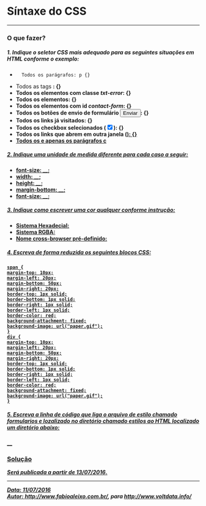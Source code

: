 # Síntaxe do CSS
---
### O que fazer?

##### 1. Indique o seletor CSS mais adequado para as seguintes situações em HTML conforme o exemplo:
-       Todos os parágrafos: p {}
- Todos as tags <strong>: {}
- Todos os elementos com classe *txt-error*: {}
- Todos os elementos: {}
-  Todos os elementos com id *contact-form*: {}
- Todos os botões de envio de formulário <input type="submit" value="Enviar">: {}
- Todos os links já visitados: {}
- Todos os checkbox selecionados (<input type="checkbox" checked>): {}
- Todos os links que abrem em outra janela (<a href="#" target="_blank">): {}
- Todos os e apenas os parágrafos c

##### 2. Indique uma unidade de medida diferente para cada caso a seguir:
- font-size: __;  
- width: __;  
- height: __;
- margin-bottom: __;
- font-size: __;

#####  3. Indique como escrever uma cor qualquer conforme instrução:
- Sistema Hexadecial:  
- Sistema RGBA:  
- Nome cross-browser pré-definido:

##### 4. Escreva de forma reduzida os seguintes blocos CSS:
```
span {
margin-top: 10px;
margin-left: 20px;
margin-bottom: 50px;
margin-right: 20px;
border-top: 1px solid;
border-bottom: 1px solid;
border-right: 1px solid;
border-left: 1px solid;
border-color: red;
background-attachment: fixed;
background-image: url("paper.gif");
}
div {
margin-top: 10px;
margin-left: 20px;
margin-bottom: 50px;
margin-right: 20px;
border-top: 1px solid;
border-bottom: 1px solid;
border-right: 1px solid;
border-left: 1px solid;
border-color: red;
background-attachment: fixed;
background-image: url("paper.gif");
}
```

##### 5. Escreva a linha de código que liga o arquivo de estilo chamado *formularios* e lozalizado no diretório chamado *estilos*  ao HTML localizado um diretório abaixo:

__
### Solução
*Será publicada a partir de 13/07/2016*.
___
***Data:** 11/07/2016*  
***Autor:** http://www.fabioaleixo.com.br/, para http://www.voltdata.info/*

